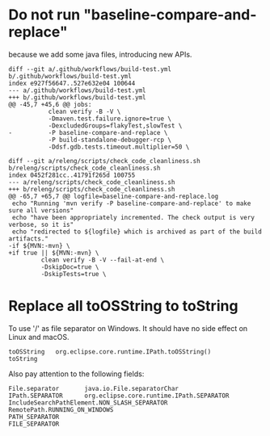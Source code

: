 
# Do not run "baseline-compare-and-replace"

because we add some java files, introducing new APIs.

```
diff --git a/.github/workflows/build-test.yml b/.github/workflows/build-test.yml
index e927f56647..527e632e04 100644
--- a/.github/workflows/build-test.yml
+++ b/.github/workflows/build-test.yml
@@ -45,7 +45,6 @@ jobs:
           clean verify -B -V \
           -Dmaven.test.failure.ignore=true \
           -DexcludedGroups=flakyTest,slowTest \
-          -P baseline-compare-and-replace \
           -P build-standalone-debugger-rcp \
           -Ddsf.gdb.tests.timeout.multiplier=50 \
```

```
diff --git a/releng/scripts/check_code_cleanliness.sh b/releng/scripts/check_code_cleanliness.sh
index 0452f281cc..41791f265d 100755
--- a/releng/scripts/check_code_cleanliness.sh
+++ b/releng/scripts/check_code_cleanliness.sh
@@ -65,7 +65,7 @@ logfile=baseline-compare-and-replace.log
 echo "Running 'mvn verify -P baseline-compare-and-replace' to make sure all versions"
 echo "have been appropriately incremented. The check output is very verbose, so it is"
 echo "redirected to ${logfile} which is archived as part of the build artifacts."
-if ${MVN:-mvn} \
+if true || ${MVN:-mvn} \
         clean verify -B -V --fail-at-end \
         -DskipDoc=true \
         -DskipTests=true \
```

# Replace all toOSString to toString

To use '/' as file separator on Windows. It should have no side effect on Linux and macOS.

```
toOSString   org.eclipse.core.runtime.IPath.toOSString()
toString
```


Also pay attention to the following fields:
```
File.separator       java.io.File.separatorChar
IPath.SEPARATOR      org.eclipse.core.runtime.IPath.SEPARATOR
IncludeSearchPathElement.NON_SLASH_SEPARATOR
RemotePath.RUNNING_ON_WINDOWS
PATH_SEPARATOR
FILE_SEPARATOR
```




